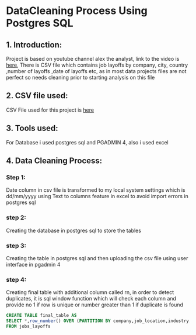 # DataCleaning Process Using Postgres SQL

## 1. Introduction:

Project is based on youtube channel alex the analyst, link to the video is [here](https://www.youtube.com/watch?v=4UltKCnnnTA), 
There is CSV file which contains job layoffs by company, city, country ,number of layoffs ,date of layoffs etc, as in most data projects files are not perfect so needs cleaning prior to starting analysis on this file

## 2. CSV file used:

CSV File used for this project is [here](https://github.com/theatallah/datacleaning_using_postgres/blob/main/csv%20files/layoffs%20cleaned.csv) 

## 3. Tools used:

For Database i used postgres sql and PGADMIN 4, also i used excel

## 4. Data Cleaning Process:

### Step 1:

Date column in csv file is transformed to my local system settings which is dd/mm/yyyy using Text to columns feature in excel to avoid import errors in postgres sql

### step 2:

Creating the database in postgres sql to store the tables

### step 3:

Creating the table in postgres sql and then uploading the csv file using user interface in pgadmin 4

### step 4:

Creating final table with additional column called rn, in order to detect duplicates, it is sql window function which will check each column and provide no 1 if row is unique or number greater than 1 if duplicate is found

``` sql
CREATE TABLE final_table AS
SELECT *,row_number() OVER (PARTITION BY company,job_location,industry,total_laid_off,percentage_laid_off,date_of_layofs,stage,country,funds_raised_millions) AS rn
FROM jobs_layoffs
```

###





